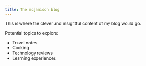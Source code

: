 ```yaml
---
title: The mcjamison blog
---
```


This is where the clever and insightful content of my blog would go.

Potential topics to explore:

*   Travel notes
*   Cooking
*   Technology reviews
*   Learning experiences
  
